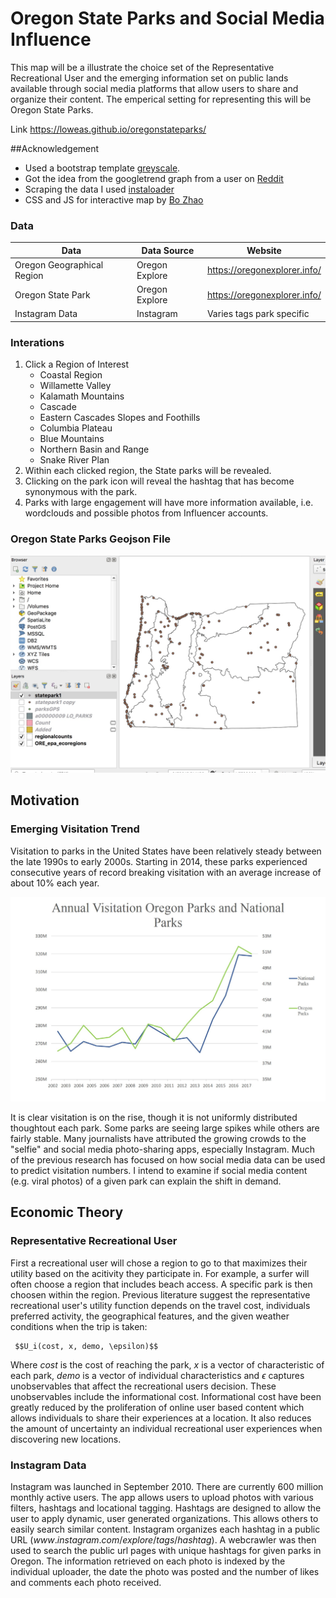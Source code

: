 # Oregon State Parks and Social Media Influence
This map will be a illustrate the choice set of the Representative Recreational User and the emerging information set on public lands available through social media platforms that allow users to share and organize their content. The emperical setting for representing this will be Oregon State Parks.

Link https://loweas.github.io/oregonstateparks/

##Acknowledgement
  * Used a bootstrap template [greyscale](https://startbootstrap.com/themes/grayscale/).
  * Got the idea from the googletrend graph from a user on [Reddit](https://www.reddit.com/r/dataisbeautiful/comments/auist1/when_each_social_media_platform_was_generating/)
  * Scraping the data I used [instaloader](https://instaloader.github.io/basic-usage.html)
  * CSS and JS for interactive map by [Bo Zhao](https://github.com/jakobzhao/storymap)



### Data

Data | Data Source | Website |
----|-----------|---------|
Oregon Geographical Region | Oregon Explore | https://oregonexplorer.info/|
Oregon State Park | Oregon Explore | https://oregonexplorer.info/ |
Instagram Data | Instagram | Varies tags park specific|


### Interations
1. Click a Region of Interest
    * Coastal Region
    * Willamette Valley
    * Kalamath Mountains
    * Cascade
    * Eastern Cascades Slopes and Foothills
    * Columbia Plateau
    * Blue Mountains
    * Northern Basin and Range
    * Snake River Plan
2. Within each clicked region, the State parks will be revealed.
3. Clicking on the park icon will reveal the hashtag that has become synonymous with the park.
4. Parks with large engagement will have more information available, i.e. wordclouds and possible photos from Influencer accounts.

### Oregon State Parks Geojson File
<img src= "./img/qgisstate.jpeg"
/>


## Motivation

### Emerging Visitation Trend
Visitation to parks in the United States have been relatively steady between the late 1990s to early 2000s.  Starting in 2014, these parks experienced consecutive years of record breaking visitation with an average increase of about 10% each year.

<img src= "./img/NationalOregon.J.jpg"
/>

It is clear visitation is on the rise, though it is not uniformly distributed thoughtout each park. Some parks are seeing large spikes while others are fairly stable.  Many journalists have attributed the growing crowds to the "selfie" and social media photo-sharing apps, especially Instagram. Much of the previous research has focused on how social media data can be used to predict visitation numbers. I intend to examine if social media content (e.g. viral photos) of a given park can explain the shift in demand.



## Economic Theory
### Representative Recreational User

First a recreational user will chose a region to go to that maximizes their utility based on the acitivity they participate in. For example, a surfer will often choose a region that includes beach access. A specific park is then choosen within the region. Previous literature suggest the representative recreational user's utility function depends on the travel cost, individuals preferred activity,  the geographical features, and the given weather conditions when the trip is taken:

	 $$U_i(cost, x, demo, \epsilon)$$


Where $cost$ is the cost of reaching the park, $x$ is a vector of characteristic of each park, $demo$ is a vector of individual characteristics and $\epsilon$ captures unobservables that affect the recreational users decision. These unobservables include the informational cost. Informational cost have been greatly reduced by the proliferation of online user based content which allows individuals to share their experiences at a location. It also reduces the amount of uncertainty an individual recreational user experiences when discovering new locations.

### Instagram Data
Instagram was launched in September 2010. There are currently 600 million monthly active users. The app allows users to upload photos with various filters, hashtags and locational tagging. Hashtags are designed to allow the user to apply dynamic, user generated organizations. This allows others to easily search similar content. Instagram organizes each hashtag in a public URL $(www.instagram.com/explore/tags/hashtag)$.  A webcrawler was then used to search the public url pages with unique hashtags for given parks in Oregon. The information retrieved on each photo is indexed by the individual uploader, the date the photo was posted and the number of likes and comments each photo received.
